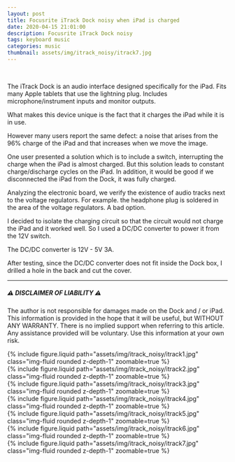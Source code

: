 ```yaml
---
layout: post
title: Focusrite iTrack Dock noisy when iPad is charged
date: 2020-04-15 21:01:00
description: Focusrite iTrack Dock noisy
tags: keyboard music
categories: music
thumbnail: assets/img/itrack_noisy/itrack7.jpg
---
```


&nbsp;

The iTrack Dock is an audio interface designed specifically for the iPad. Fits many Apple tablets that use the lightning plug. Includes microphone/instrument inputs and monitor outputs.

What makes this device unique is the fact that it charges the iPad while it is in use.

However many users report the same defect: a noise that arises from the 96% charge of the iPad and that increases when we move the image.

One user presented a solution which is to include a switch, interrupting the charge when the iPad is almost charged. But this solution leads to constant charge/discharge cycles on the iPad. In addition, it would be good if we disconnected the iPad from the Dock, it was fully charged.

Analyzing the electronic board, we verify the existence of audio tracks next to the voltage regulators. For example. the headphone plug is soldered in the area of ​​the voltage regulators. A bad option.

I decided to isolate the charging circuit so that the circuit would not charge the iPad and it worked well. So I used a DC/DC converter to power it from the 12V switch.

The DC/DC converter is 12V - 5V 3A.

After testing, since the DC/DC converter does not fit inside the Dock box, I drilled a hole in the back and cut the cover.

---

##### **⚠️ DISCLAIMER OF LIABILITY ⚠️**

The author is not responsible for damages made on the Dock and / or iPad.
This information is provided in the hope that it will be useful, but WITHOUT ANY WARRANTY. There is no implied support when referring to this article. Any assistance provided will be voluntary. Use this information at your own risk.

<div class="row mt-3">
    <div class="col-sm mt-3 mt-md-0">
        {% include figure.liquid path="assets/img/itrack_noisy/itrack1.jpg" class="img-fluid rounded z-depth-1" zoomable=true %}
    </div>
    <div class="col-sm mt-3 mt-md-0">
        {% include figure.liquid path="assets/img/itrack_noisy/itrack2.jpg" class="img-fluid rounded z-depth-1" zoomable=true %}
    </div>
    <div class="col-sm mt-3 mt-md-0">
        {% include figure.liquid path="assets/img/itrack_noisy/itrack3.jpg" class="img-fluid rounded z-depth-1" zoomable=true %}
    </div>
</div>

<div class="row mt-4">
    <div class="col-sm mt-3 mt-md-0">
        {% include figure.liquid path="assets/img/itrack_noisy/itrack4.jpg" class="img-fluid rounded z-depth-1" zoomable=true %}
    </div>
    <div class="col-sm mt-3 mt-md-0">
        {% include figure.liquid path="assets/img/itrack_noisy/itrack5.jpg" class="img-fluid rounded z-depth-1" zoomable=true %}
    </div>
    <div class="col-sm mt-3 mt-md-0">
        {% include figure.liquid path="assets/img/itrack_noisy/itrack6.jpg" class="img-fluid rounded z-depth-1" zoomable=true %}
    </div>
    <div class="col-sm mt-3 mt-md-0">
        {% include figure.liquid path="assets/img/itrack_noisy/itrack7.jpg" class="img-fluid rounded z-depth-1" zoomable=true %}
    </div>
</div>

<script src="https://giscus.app/client.js"
        data-repo="pratajo/pratajo.github.io"
        data-repo-id="R_kgDONl93Sw"
        data-category="Comments"
        data-category-id="DIC_kwDONl93S84Cl7yv"
        data-mapping="title"
        data-strict="1"
        data-reactions-enabled="1"
        data-emit-metadata="0"
        data-input-position="bottom"
        data-theme="preferred_color_scheme"
        data-lang="en"
        crossorigin="anonymous"
        async>
</script>
